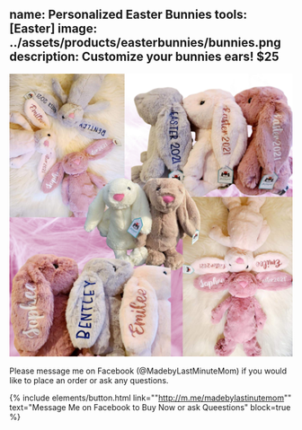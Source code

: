 name: Personalized Easter Bunnies
tools: [Easter]
image: ../assets/products/easterbunnies/bunnies.png
description: Customize your bunnies ears! $25
---
![Product Shot](../assets/products/easterbunnies/bunnies.png "Personalized Easter Bunnies")

Please message me on Facebook (@MadebyLastMinuteMom) if you would like to place an order or ask any questions.

{% include elements/button.html link=""http://m.me/madebylastinutemom"" text="Message Me on Facebook to Buy Now or ask Queestions" block=true %}

